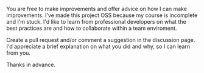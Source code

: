 You are free to make improvements and offer advice on how I can make improvements. I've made this project OSS because my course is incomplete and I'm stuck. 
I'd like to learn from professional developers on what the best practices are 
and how to collaborate within a team enviroment. 

Create a pull request and/or comment a suggestion in the discussion page. I'd appreciate a brief explanation on what you did and why, so I can learn from you. 


Thanks in advance. 
